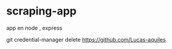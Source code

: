 # scraping-app
app en node , express

git credential-manager delete https://github.com/Lucas-aquiles
